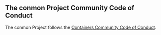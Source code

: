 ## The conmon Project Community Code of Conduct

The conmon Project follows the [Containers Community Code of Conduct](https://github.com/containers/common/blob/main/CODE-OF-CONDUCT.md).
